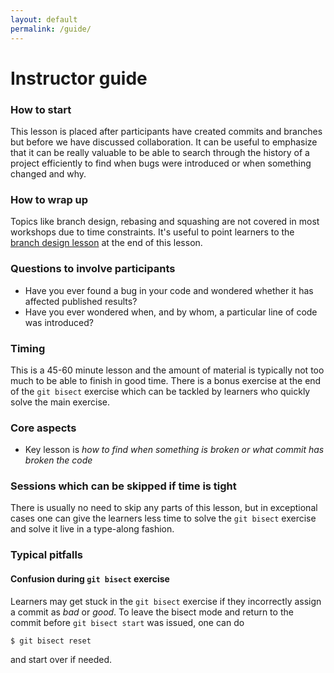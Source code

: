 ```yaml
---
layout: default
permalink: /guide/
---
```


# Instructor guide

### How to start

This lesson is placed after participants have created commits and branches but
before we have discussed collaboration. It can be useful to emphasize that it
can be really valuable to be able to search through the history of a project
efficiently to find when bugs were introduced or when something changed and
why.


### How to wrap up

Topics like branch design, rebasing and squashing are not covered in most 
workshops due to time constraints. It's useful to point learners to the 
[branch design lesson](https://coderefinery.github.io/git-branch-design/) 
at the end of this lesson.


### Questions to involve participants

- Have you ever found a bug in your code and wondered whether it has affected published results?
- Have you ever wondered when, and by whom, a particular line of code was introduced?

### Timing

This is a 45-60 minute lesson and the amount of material is typically 
not too much to be able to finish in good time. There is a bonus exercise
at the end of the `git bisect` exercise which can be tackled by learners 
who quickly solve the main exercise.


### Core aspects

- Key lesson is *how to find when something is broken or what commit has broken the code*


### Sessions which can be skipped if time is tight

There is usually no need to skip any parts of this lesson, but in exceptional cases 
one can give the learners less time to solve the `git bisect` exercise and 
solve it live in a type-along fashion.


### Typical pitfalls

#### Confusion during `git bisect` exercise

Learners may get stuck in the `git bisect` exercise if they incorrectly assign a commit
as *bad* or *good*. 
To leave the bisect mode and return to the commit before `git bisect start` was issued,
one can do
```shell
$ git bisect reset
```
and start over if needed.

